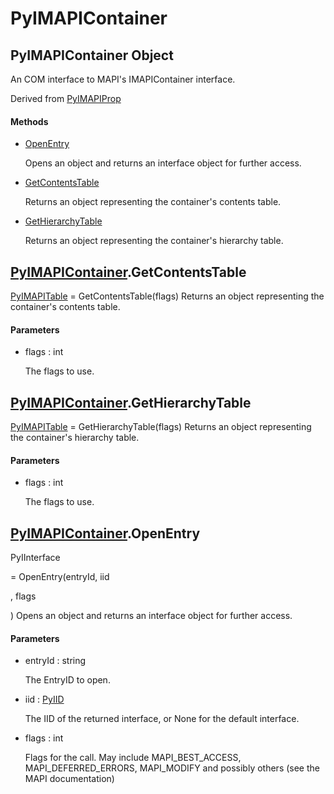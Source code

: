 # PyIMAPIContainer


## PyIMAPIContainer Object

An COM interface to MAPI's IMAPIContainer interface\. 

Derived from [PyIMAPIProp](PyIMAPIProp.md)

#### Methods

  - [OpenEntry](PyIMAPIContainer.md#pyimapicontaineropenentry)

    Opens an object and returns an interface object for further access\.&nbsp;

  - [GetContentsTable](PyIMAPIContainer.md#pyimapicontainergetcontentstable)

    Returns an object representing the container's contents table\.&nbsp;

  - [GetHierarchyTable](PyIMAPIContainer.md#pyimapicontainergethierarchytable)

    Returns an object representing the container's hierarchy table\.&nbsp;


## [PyIMAPIContainer](PyIMAPIContainer.md#pyimapicontainer)\.GetContentsTable

[PyIMAPITable](PyIMAPITable.md) = GetContentsTable\(flags\)
Returns an object representing the container's contents table\.

#### Parameters

  - flags : int

    The flags to use\.


## [PyIMAPIContainer](PyIMAPIContainer.md#pyimapicontainer)\.GetHierarchyTable

[PyIMAPITable](PyIMAPITable.md) = GetHierarchyTable\(flags\)
Returns an object representing the container's hierarchy table\.

#### Parameters

  - flags : int

    The flags to use\.


## [PyIMAPIContainer](PyIMAPIContainer.md#pyimapicontainer)\.OpenEntry

PyIInterface

 = OpenEntry\(entryId, iid

, flags

\)
Opens an object and returns an interface object for further access\.

#### Parameters

  - entryId : string

    The EntryID to open\.

  - iid : [PyIID](PyIID.md)

    The IID of the returned interface, or None for the default interface\.

  - flags : int

    Flags for the call\.  May include MAPI\_BEST\_ACCESS, MAPI\_DEFERRED\_ERRORS, MAPI\_MODIFY and possibly others \(see the MAPI documentation\)